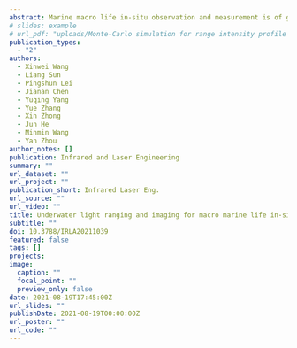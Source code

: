 ```yaml
---
abstract: Marine macro life in-situ observation and measurement is of great significance to research and evaluate marine ecological environment, marine biological resources and seabed mineral resources. Traditional underwater cameras for in-situ observation of marine macro life have problems with low-contrast target (LOST) caused by target radiation characteristics, water light scattering, and loss of distance information in 2D images. Light ranging and imaging (LiRAI) technique was proposed, which could take into account and surpass the traditional lidar and camera composite technical solution, using a single system to simultaneously obtain high-contrast 2D intensity images and high-resolution 3D images with mega-pixels, and pixels in 2D images correspond to voxels in 3D images one by one. “Fengyan” systems were established based on LiRAI for marine macro life in-situ observation and measurement. The optical sampling volume was adjustable, the range resolution was better than 1 cm, and the number of pixels was 1 360×1 024. Since 2018, four voyages of sea trials had been conducted in the South China Sea, and images of marine life and sea floor had been obtained successfully, and the maximum working depth of “Fengyan” was 3 291 m.
# slides: example
# url_pdf: "uploads/Monte-Carlo simulation for range intensity profile of underwater range gated imaging.pdf"
publication_types:
  - "2"
authors:
  - Xinwei Wang
  - Liang Sun
  - Pingshun Lei
  - Jianan Chen
  - Yuqing Yang
  - Yue Zhang
  - Xin Zhong
  - Jun He
  - Minmin Wang
  - Yan Zhou
author_notes: []
publication: Infrared and Laser Engineering
summary: ""
url_dataset: ""
url_project: ""
publication_short: Infrared Laser Eng.
url_source: ""
url_video: ""
title: Underwater light ranging and imaging for macro marine life in-situ observation and measurement
subtitle: ""
doi: 10.3788/IRLA20211039
featured: false
tags: []
projects:
image:
  caption: ""
  focal_point: ""
  preview_only: false
date: 2021-08-19T17:45:00Z
url_slides: ""
publishDate: 2021-08-19T00:00:00Z
url_poster: ""
url_code: ""
---
```

